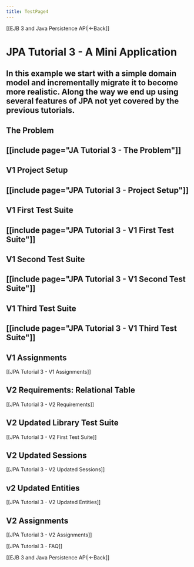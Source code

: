 ```yaml
---
title: TestPage4
---
```

[[EJB 3 and Java Persistence API|<-Back]]

# JPA Tutorial 3 - A Mini Application
In this example we start with a simple domain model and incrementally migrate it to become more realistic. Along the way we end up using several features of JPA not yet covered by the previous tutorials.
----
## The Problem
[[include page="JA Tutorial 3 - The Problem"]]
----
## V1 Project Setup
[[include page="JPA Tutorial 3 - Project Setup"]]
----
## V1 First Test Suite
[[include page="JPA Tutorial 3 - V1 First Test Suite"]]
----
## V1 Second Test Suite
[[include page="JPA Tutorial 3 - V1 Second Test Suite"]] 
----
## V1 Third Test Suite
[[include page="JPA Tutorial 3 - V1 Third Test Suite"]] 
----
## V1 Assignments
[[JPA Tutorial 3 - V1 Assignments]]

## V2 Requirements: Relational Table
[[JPA Tutorial 3 - V2 Requirements]]

## V2 Updated Library Test Suite
[[JPA Tutorial 3 - V2 First Test Suite]]

## V2 Updated Sessions
[[JPA Tutorial 3 - V2 Updated Sessions]]

## v2 Updated Entities
[[JPA Tutorial 3 - V2 Updated Entities]]

## V2 Assignments
[[JPA Tutorial 3 - V2 Assignments]] 

[[JPA Tutorial 3 - FAQ]]

[[EJB 3 and Java Persistence API|<-Back]]
